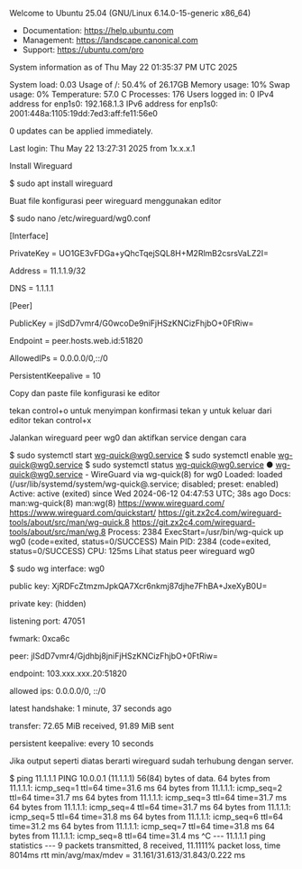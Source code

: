 Welcome to Ubuntu 25.04 (GNU/Linux 6.14.0-15-generic x86_64)

 * Documentation:  https://help.ubuntu.com
 * Management:     https://landscape.canonical.com
 * Support:        https://ubuntu.com/pro

 System information as of Thu May 22 01:35:37 PM UTC 2025

  System load:             0.03
  Usage of /:              50.4% of 26.17GB
  Memory usage:            10%
  Swap usage:              0%
  Temperature:             57.0 C
  Processes:               176
  Users logged in:         0
  IPv4 address for enp1s0: 192.168.1.3
  IPv6 address for enp1s0: 2001:448a:1105:19dd:7ed3:aff:fe11:56e0


0 updates can be applied immediately.


Last login: Thu May 22 13:27:31 2025 from 1x.x.x.1

Install Wireguard

$ sudo apt install wireguard


Buat file konfigurasi peer wireguard menggunakan editor

$ sudo nano /etc/wireguard/wg0.conf


[Interface]

PrivateKey = UO1GE3vFDGa+yQhcTqejSQL8H+M2RlmB2csrsVaLZ2I=

Address = 11.1.1.9/32

DNS = 1.1.1.1



[Peer]

PublicKey = jISdD7vmr4/G0wcoDe9niFjHSzKNCizFhjbO+0FtRiw=

Endpoint = peer.hosts.web.id:51820

AllowedIPs = 0.0.0.0/0,::/0

PersistentKeepalive = 10

Copy dan paste file konfigurasi ke editor

tekan control+o untuk menyimpan konfirmasi tekan y untuk keluar dari editor tekan control+x

Jalankan wireguard peer wg0 dan aktifkan service dengan cara 

$ sudo systemctl start wg-quick@wg0.service
$ sudo systemctl enable wg-quick@wg0.service
$ sudo systemctl status wg-quick@wg0.service
● wg-quick@wg0.service - WireGuard via wg-quick(8) for wg0
     Loaded: loaded (/usr/lib/systemd/system/wg-quick@.service; disabled; preset: enabled)
     Active: active (exited) since Wed 2024-06-12 04:47:53 UTC; 38s ago
       Docs: man:wg-quick(8)
             man:wg(8)
             https://www.wireguard.com/
             https://www.wireguard.com/quickstart/
             https://git.zx2c4.com/wireguard-tools/about/src/man/wg-quick.8
             https://git.zx2c4.com/wireguard-tools/about/src/man/wg.8
    Process: 2384 ExecStart=/usr/bin/wg-quick up wg0 (code=exited, status=0/SUCCESS)
   Main PID: 2384 (code=exited, status=0/SUCCESS)
        CPU: 125ms
Lihat status peer wireguard wg0

$ sudo wg
interface: wg0

  public key: XjRDFcZtmzmJpkQA7Xcr6nkmj87djhe7FhBA+JxeXyB0U=

  private key: (hidden)

  listening port: 47051

  fwmark: 0xca6c



peer: jISdD7vmr4/Gjdhbj8jniFjHSzKNCizFhjbO+0FtRiw=

  endpoint: 103.xxx.xxx.20:51820

  allowed ips: 0.0.0.0/0, ::/0

  latest handshake: 1 minute, 37 seconds ago

  transfer: 72.65 MiB received, 91.89 MiB sent

  persistent keepalive: every 10 seconds

Jika output seperti diatas berarti wireguard sudah terhubung dengan server.

$ ping 11.1.1.1
PING 10.0.0.1 (11.1.1.1) 56(84) bytes of data.
64 bytes from 11.1.1.1: icmp_seq=1 ttl=64 time=31.6 ms
64 bytes from 11.1.1.1: icmp_seq=2 ttl=64 time=31.7 ms
64 bytes from 11.1.1.1: icmp_seq=3 ttl=64 time=31.7 ms
64 bytes from 11.1.1.1: icmp_seq=4 ttl=64 time=31.7 ms
64 bytes from 11.1.1.1: icmp_seq=5 ttl=64 time=31.8 ms
64 bytes from 11.1.1.1: icmp_seq=6 ttl=64 time=31.2 ms
64 bytes from 11.1.1.1: icmp_seq=7 ttl=64 time=31.8 ms
64 bytes from 11.1.1.1: icmp_seq=8 ttl=64 time=31.4 ms
^C
--- 11.1.1.1 ping statistics ---
9 packets transmitted, 8 received, 11.1111% packet loss, time 8014ms
rtt min/avg/max/mdev = 31.161/31.613/31.843/0.222 ms
